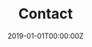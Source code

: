 ---
title: "Contact"
summary: "Eclipse MOSAIC."
date: "2019-01-01T00:00:00Z"
type: "widget_page"
---